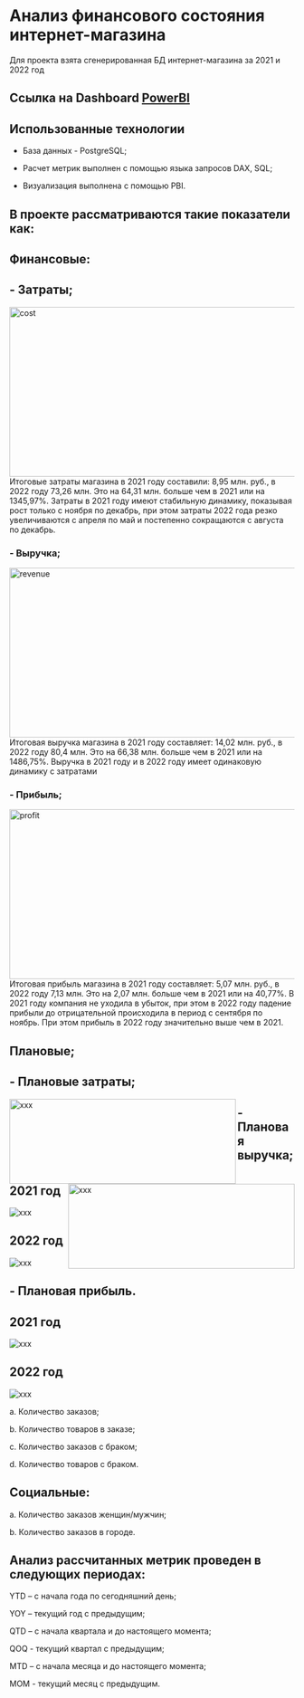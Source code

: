 # Анализ финансового состояния интернет-магазина
Для проекта взята сгенерированная БД интернет-магазина за 2021 и 2022 год

## Ссылка на Dashboard [PowerBI](https://drive.google.com/drive/folders/1nsH0HnNUoO5D0C2rAXn0iKZTOlbbCJZ_?usp=drive_link)

## Использованные технологии

- База данных - PostgreSQL;

- Расчет метрик выполнен с помощью языка запросов DAX, SQL;

- Визуализация выполнена с помощью PBI.

## В проекте рассматриваются такие показатели как:

## Финансовые:

## - Затраты; 
  <image src="./img//cost/cost_2021_2022.png" alt="cost" width = "600" height = "300" >
   Итоговые затраты магазина в 2021 году составили: 8,95 млн. руб., в 2022 году 73,26 млн. Это на 64,31 млн. больше чем в 2021 или на 1345,97%. 
   Затраты в 2021 году имеют стабильную динамику, показывая рост только с ноября по декабрь, при этом затраты 2022 года резко увеличиваются с апреля по май и постепенно сокращаются с августа по декабрь. 

### - Выручка;
  <image src="./img//revenue/revenue_2021_2022.png" alt="revenue" width = "600" height = "300">
   Итоговая выручка магазина в 2021 году составляет: 14,02 млн. руб., в 2022 году 80,4 млн. Это на 66,38 млн. больше чем в 2021 или на 1486,75%. 
   Выручка в 2021 году и в 2022 году имеет одинаковую динамику с затратами

### - Прибыль;
  <image src="./img//profit/profit_2021_2022.png" alt="profit" width = "600" height = "300">
   Итоговая прибыль магазина в 2021 году составляет: 5,07 млн. руб., в 2022 году 7,13 млн. Это на 2,07 млн. больше чем в 2021 или на 40,77%. 
   В 2021 году компания не уходила в убыток, при этом в 2022 году падение прибыли до отрицательной происходила в период с сентября по ноябрь. При этом прибыль в 2022 году значительно выше чем в 2021. 

## Плановые;

## - Плановые затраты;

  <image src="./img//cost/2021/cost_plan_fact.png" width = "400" height = "150" align="left" alt="xxx">
  <image src="./img//cost/2022/cost_plan_fact.png" width = "400" height = "150" align="right" alt="xxx">

## - Плановая выручка;

## 2021 год
  <image src="./img//revenue/2021/revenue_plan_fact.png" alt="xxx">

## 2022 год
  <image src="./img//revenue/2022/revenue_plan_fact.png" alt="xxx">

## - Плановая прибыль.
## 2021 год
  <image src="./img//profit/2021/profit_plan_fact.png" alt="xxx">

## 2022 год
<image src="./img//profit/2022/profit_plan_fact.png" alt="xxx">


a.  Количество заказов;

b.  Количество товаров в заказе;

c.  Количество заказов с браком;

d.  Количество товаров с браком.

## Социальные:

a.     Количество заказов женщин/мужчин;

b.     Количество заказов в городе.

## Анализ рассчитанных метрик проведен в следующих периодах: 

YTD – с начала года по сегодняшний день;

YOY – текущий год с предыдущим;

QTD – с начала квартала и до настоящего момента;

QOQ - текущий квартал с предыдущим;

MTD – с начала месяца и до настоящего момента;

MOM - текущий месяц с предыдущим.
